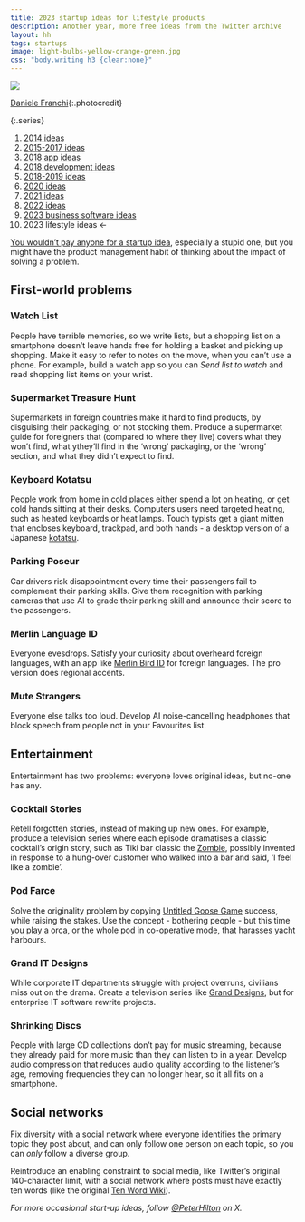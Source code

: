 ```yaml
---
title: 2023 startup ideas for lifestyle products
description: Another year, more free ideas from the Twitter archive
layout: hh
tags: startups
image: light-bulbs-yellow-orange-green.jpg
css: "body.writing h3 {clear:none}"
---
```


![](light-bulbs-yellow-orange-green.jpg)

[Daniele Franchi](https://unsplash.com/photos/GbAEJUJKJ88){:.photocredit}

{:.series}
1. [2014 ideas](startup-ideas-are-cheap)
2. [2015-2017 ideas](startup-ideas-misc)
3. [2018 app ideas](startup-ideas-apps)
4. [2018 development ideas](startup-ideas-development)
5. [2018-2019 ideas](startup-ideas-2018-2019)
6. [2020 ideas](startup-ideas-2020)
7. [2021 ideas](startup-ideas-2021)
8. [2022 ideas](startup-ideas-2022)
9. [2023 business software ideas](startup-ideas-2023-business)
10. 2023 lifestyle ideas ←

[You wouldn’t pay anyone for a startup idea](startup-ideas-are-cheap), especially a stupid one,
but you might have the product management habit of thinking about the impact of solving a problem.

## First-world problems

### Watch List

People have terrible memories, so we write lists, 
but a shopping list on a smartphone doesn’t leave hands free for holding a basket and picking up shopping.
Make it easy to refer to notes on the move, when you can’t use a phone.
For example, build a watch app so you can _Send list to watch_ and read shopping list items on your wrist.

### Supermarket Treasure Hunt

Supermarkets in foreign countries make it hard to find products, by disguising their packaging, or not stocking them.
Produce a supermarket guide for foreigners that (compared to where they live) covers what they won’t find, what ythey’ll find in the ‘wrong’ packaging, or the ‘wrong’ section, and what they didn’t expect to find.

### Keyboard Kotatsu

People work from home in cold places either spend a lot on heating, or get cold hands sitting at their desks.
Computers users need targeted heating, such as heated keyboards or heat lamps.
Touch typists get a giant mitten that encloses keyboard, trackpad, and both hands -
a desktop version of a Japanese [kotatsu](https://en.wikipedia.org/wiki/Kotatsu).

### Parking Poseur

Car drivers risk disappointment every time their passengers fail to complement their parking skills.
Give them recognition with parking cameras that use AI to grade their parking skill and announce their score to the passengers.

### Merlin Language ID

Everyone evesdrops.
Satisfy your curiosity about overheard foreign languages, with an app like
[Merlin Bird ID](https://merlin.allaboutbirds.org) for foreign languages.
The pro version does regional accents.

### Mute Strangers

Everyone else talks too loud.
Develop AI noise-cancelling headphones that block speech from people not in your Favourites list.

## Entertainment

Entertainment has two problems: everyone loves original ideas, but no-one has any.

### Cocktail Stories

Retell forgotten stories, instead of making up new ones.
For example, produce a television series where each episode dramatises a classic cocktail’s origin story,
such as Tiki bar classic the [Zombie](https://en.wikipedia.org/wiki/Zombie_(cocktail)),
possibly invented in response to a hung-over customer who walked into a bar and said, ‘I feel like a zombie’.

### Pod Farce

Solve the originality problem by copying
[Untitled Goose Game](https://en.wikipedia.org/wiki/Untitled_Goose_Game) success,
while raising the stakes.
Use the concept - bothering people - but this time you play a orca, or the whole pod in co-operative mode, that harasses yacht harbours.

### Grand IT Designs

While corporate IT departments struggle with project overruns,
civilians miss out on the drama.
Create a television series like [Grand Designs](https://en.wikipedia.org/wiki/Grand_Designs), 
but for enterprise IT software rewrite projects.

### Shrinking Discs

People with large CD collections don’t pay for music streaming,
because they already paid for more music than they can listen to in a year.
Develop audio compression that reduces audio quality according to the listener’s age, removing frequencies they can no longer hear, so it all fits on a smartphone.

## Social networks

Fix diversity with a social network where everyone identifies the primary topic they post about, 
and can only follow one person on each topic, so you can *only* follow a diverse group.

Reintroduce an enabling constraint to social media, like Twitter’s original 140-character limit,
with a social network where posts must have exactly ten words
(like the original [Ten Word Wiki](https://www.neatorama.com/2010/01/29/ten-word-wiki/)).


_For more occasional start-up ideas, follow [@PeterHilton](https://x.com/peterhilton) on X._
